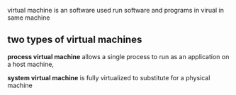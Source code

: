 virtual machine is an software used run software and programs in virual in same machine


## two types of virtual machines
 **process virtual machine** allows a single process to run as an application on a host machine,

**system virtual machine** is fully virtualized to substitute for a physical machine


